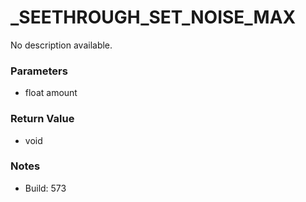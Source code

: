 # _SEETHROUGH_SET_NOISE_MAX

No description available.

### Parameters
* float amount

### Return Value
* void

### Notes
* Build: 573

